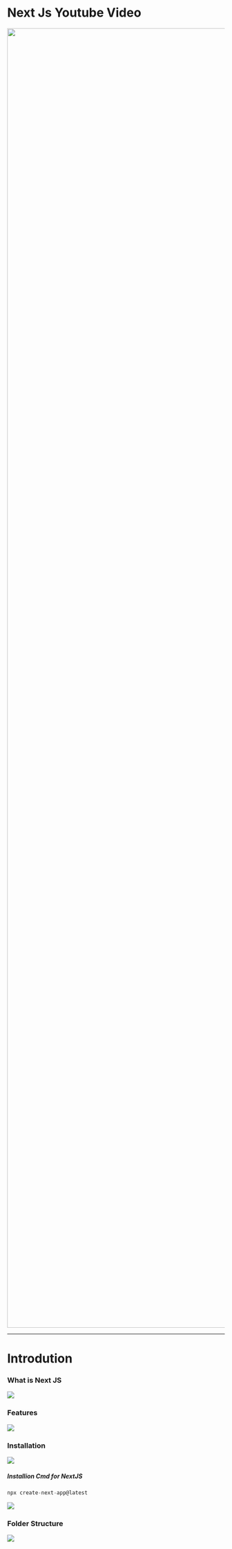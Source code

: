 <h1>Next Js Youtube Video</h1>
<a href="https://youtu.be/GowPe3iiqTs?si=yogdRaoWMYp34Oqo"><img src="https://github.com/Yogaprasadmk/Next_JS-Complete-A-to-z-Course/assets/120255515/19ed00bd-4f51-4c3d-8040-f150687323c6" width=3000px></a>
<br/>
<hr/>
<h1>Introdution</h1>

<h3>What is Next JS</h3>
<img src="https://github.com/Yogaprasadmk/Next_JS-Complete-A-to-z-Course/assets/120255515/fba275a1-01d2-4c0e-9732-29ebc9abe8f0">
<br/>
<h3>Features</h3>
<img src="https://github.com/Yogaprasadmk/Next_JS-Complete-A-to-z-Course/assets/120255515/24f07a53-6daf-4462-a7bf-97175f49a3b0"/>
<br/>
<h3>Installation</h3>
<img src="https://github.com/Yogaprasadmk/Next_JS-Complete-A-to-z-Course/assets/120255515/f6bc23c6-7029-4aa6-8d67-ca4a85e25b66"/>
<br/>

<h5>Installion Cmd for NextJS</h5>

```js
npx create-next-app@latest

```
<img src="https://github.com/Yogaprasadmk/Next_JS-Complete-A-to-z-Course/assets/120255515/9847c2fa-3e18-483f-95e4-8aa34c39fc33"/>
<br/>
<h3>Folder Structure</h3>
<img src="https://github.com/Yogaprasadmk/Next_JS-Complete-A-to-z-Course/assets/120255515/9c8e3744-e219-4f17-98dc-819471dc1db4"/>
<br/>
